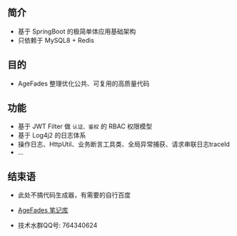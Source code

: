 ## 简介

- 基于 SpringBoot 的极简单体应用基础架构
- 只依赖于 MySQL8 + Redis

## 目的

- AgeFades 整理优化公共、可复用的高质量代码

## 功能

- 基于 JWT Filter 做 `认证、鉴权` 的 RBAC 权限模型 
- 基于 Log4j2 的日志体系
- 操作日志、HttpUtil、业务断言工具类、全局异常捕获、请求串联日志traceId
- ...

## 结束语

- 此处不搞代码生成器，有需要的自行百度
- [AgeFades 笔记库](https://github.com/AgeFades/AgeFades-Note)

- 技术水群QQ号: 764340624

